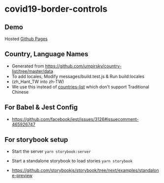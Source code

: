 # covid19-border-controls

## Demo
Hosted [Github Pages](https://code4hk.github.io/covid19-border-controls/)

## Country, Language Names
- Generated from https://github.com/umpirsky/country-list/tree/master/data
- To add locales, Modify messages/build.test.js & Run build:locales
- (zh_Hant_TW into zh-TW)
- We use this instead of [countries-list](https://www.npmjs.com/package/countries-list) which don't support Traditional Chinese

## For Babel & Jest Config
- https://github.com/facebook/jest/issues/3126#issuecomment-465926747

## For storybook setup
- Start the server `yarn storybook:server`
- Start a standalone storybook to load stories `yarn storybook`

- https://github.com/storybookjs/storybook/tree/next/examples/standalone-preview
